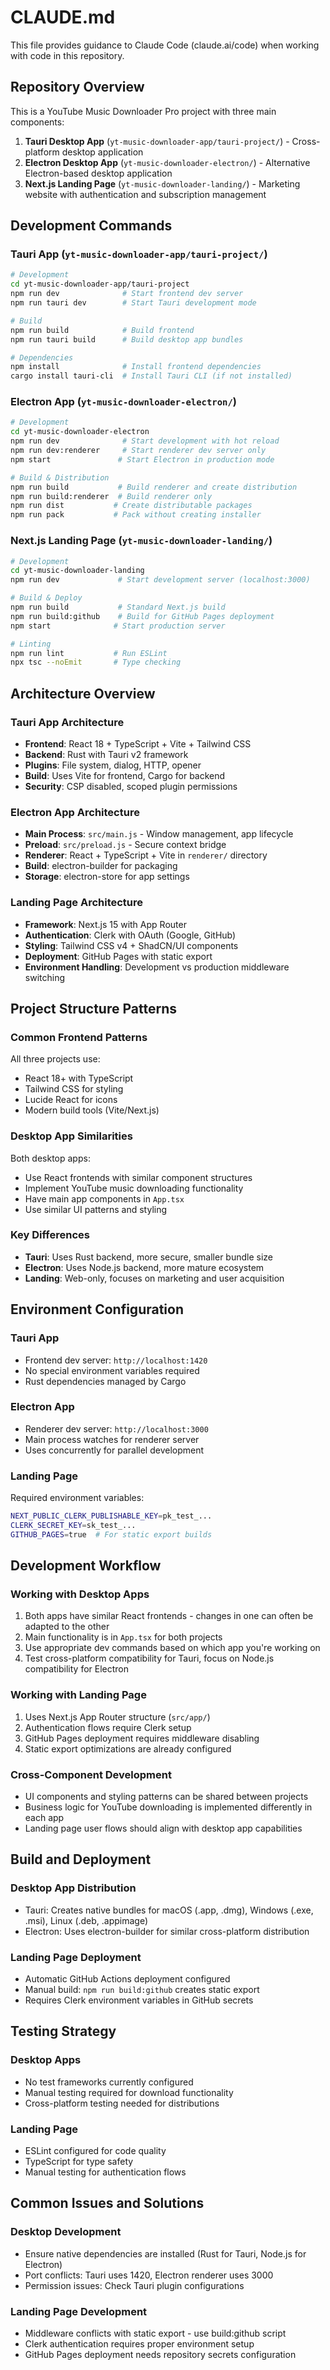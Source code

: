 # CLAUDE.md

This file provides guidance to Claude Code (claude.ai/code) when working with code in this repository.

## Repository Overview

This is a YouTube Music Downloader Pro project with three main components:
1. **Tauri Desktop App** (`yt-music-downloader-app/tauri-project/`) - Cross-platform desktop application
2. **Electron Desktop App** (`yt-music-downloader-electron/`) - Alternative Electron-based desktop application
3. **Next.js Landing Page** (`yt-music-downloader-landing/`) - Marketing website with authentication and subscription management

## Development Commands

### Tauri App (`yt-music-downloader-app/tauri-project/`)
```bash
# Development
cd yt-music-downloader-app/tauri-project
npm run dev              # Start frontend dev server
npm run tauri dev        # Start Tauri development mode

# Build
npm run build            # Build frontend
npm run tauri build      # Build desktop app bundles

# Dependencies
npm install              # Install frontend dependencies
cargo install tauri-cli  # Install Tauri CLI (if not installed)
```

### Electron App (`yt-music-downloader-electron/`)
```bash
# Development
cd yt-music-downloader-electron
npm run dev              # Start development with hot reload
npm run dev:renderer     # Start renderer dev server only
npm start               # Start Electron in production mode

# Build & Distribution
npm run build           # Build renderer and create distribution
npm run build:renderer  # Build renderer only
npm run dist           # Create distributable packages
npm run pack           # Pack without creating installer
```

### Next.js Landing Page (`yt-music-downloader-landing/`)
```bash
# Development
cd yt-music-downloader-landing
npm run dev             # Start development server (localhost:3000)

# Build & Deploy
npm run build           # Standard Next.js build
npm run build:github    # Build for GitHub Pages deployment
npm start              # Start production server

# Linting
npm run lint           # Run ESLint
npx tsc --noEmit       # Type checking
```

## Architecture Overview

### Tauri App Architecture
- **Frontend**: React 18 + TypeScript + Vite + Tailwind CSS
- **Backend**: Rust with Tauri v2 framework
- **Plugins**: File system, dialog, HTTP, opener
- **Build**: Uses Vite for frontend, Cargo for backend
- **Security**: CSP disabled, scoped plugin permissions

### Electron App Architecture
- **Main Process**: `src/main.js` - Window management, app lifecycle
- **Preload**: `src/preload.js` - Secure context bridge
- **Renderer**: React + TypeScript + Vite in `renderer/` directory
- **Build**: electron-builder for packaging
- **Storage**: electron-store for app settings

### Landing Page Architecture
- **Framework**: Next.js 15 with App Router
- **Authentication**: Clerk with OAuth (Google, GitHub)
- **Styling**: Tailwind CSS v4 + ShadCN/UI components
- **Deployment**: GitHub Pages with static export
- **Environment Handling**: Development vs production middleware switching

## Project Structure Patterns

### Common Frontend Patterns
All three projects use:
- React 18+ with TypeScript
- Tailwind CSS for styling
- Lucide React for icons
- Modern build tools (Vite/Next.js)

### Desktop App Similarities
Both desktop apps:
- Use React frontends with similar component structures
- Implement YouTube music downloading functionality
- Have main app components in `App.tsx`
- Use similar UI patterns and styling

### Key Differences
- **Tauri**: Uses Rust backend, more secure, smaller bundle size
- **Electron**: Uses Node.js backend, more mature ecosystem
- **Landing**: Web-only, focuses on marketing and user acquisition

## Environment Configuration

### Tauri App
- Frontend dev server: `http://localhost:1420`
- No special environment variables required
- Rust dependencies managed by Cargo

### Electron App
- Renderer dev server: `http://localhost:3000`
- Main process watches for renderer server
- Uses concurrently for parallel development

### Landing Page
Required environment variables:
```bash
NEXT_PUBLIC_CLERK_PUBLISHABLE_KEY=pk_test_...
CLERK_SECRET_KEY=sk_test_...
GITHUB_PAGES=true  # For static export builds
```

## Development Workflow

### Working with Desktop Apps
1. Both apps have similar React frontends - changes in one can often be adapted to the other
2. Main functionality is in `App.tsx` for both projects
3. Use appropriate dev commands based on which app you're working on
4. Test cross-platform compatibility for Tauri, focus on Node.js compatibility for Electron

### Working with Landing Page
1. Uses Next.js App Router structure (`src/app/`)
2. Authentication flows require Clerk setup
3. GitHub Pages deployment requires middleware disabling
4. Static export optimizations are already configured

### Cross-Component Development
- UI components and styling patterns can be shared between projects
- Business logic for YouTube downloading is implemented differently in each app
- Landing page user flows should align with desktop app capabilities

## Build and Deployment

### Desktop App Distribution
- Tauri: Creates native bundles for macOS (.app, .dmg), Windows (.exe, .msi), Linux (.deb, .appimage)
- Electron: Uses electron-builder for similar cross-platform distribution

### Landing Page Deployment
- Automatic GitHub Actions deployment configured
- Manual build: `npm run build:github` creates static export
- Requires Clerk environment variables in GitHub secrets

## Testing Strategy

### Desktop Apps
- No test frameworks currently configured
- Manual testing required for download functionality
- Cross-platform testing needed for distributions

### Landing Page
- ESLint configured for code quality
- TypeScript for type safety
- Manual testing for authentication flows

## Common Issues and Solutions

### Desktop Development
- Ensure native dependencies are installed (Rust for Tauri, Node.js for Electron)
- Port conflicts: Tauri uses 1420, Electron renderer uses 3000
- Permission issues: Check Tauri plugin configurations

### Landing Page Development
- Middleware conflicts with static export - use build:github script
- Clerk authentication requires proper environment setup
- GitHub Pages deployment needs repository secrets configuration